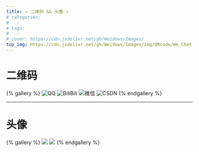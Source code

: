 ```yaml
---
title: ⭐️ 二维码 && 头像 ⭐️
# categories:
#   -
# tags:
#   -
# cover: https://cdn.jsdelivr.net/gh/Weidows/Images/
top_img: https://cdn.jsdelivr.net/gh/Weidows/Images/img/QRcode/We_Chat.jpeg
---
```


<!--
 * @Author: Weidows
 * @Date: 2020-08-25 19:14:35
 * @LastEditors: Weidows
 * @LastEditTime: 2020-10-28 19:52:00
 * @FilePath: \Weidowsd:\Game\Demo\Github\Blog\source\tags\gallery_data\个人\QRcode.md
-->

# 二维码

{% gallery %}
![QQ](https://cdn.jsdelivr.net/gh/Weidows/Images/img/QRcode/QQ.jpeg)
![BiliBili](https://cdn.jsdelivr.net/gh/Weidows/Images/img/QRcode/Bilibili.jpeg)
![微信](https://cdn.jsdelivr.net/gh/Weidows/Images/img/QRcode/We_Chat.jpeg)
![CSDN](https://cdn.jsdelivr.net/gh/Weidows/Images/img/QRcode/CSDN.jpeg)
{% endgallery %}

---

# 头像

{% gallery %}
![](https://cdn.jsdelivr.net/gh/Weidows/Images/img/Avatar/timg.jpg)
![](https://cdn.jsdelivr.net/gh/Weidows/Images/img/Avatar/avatar.jpg)
{% endgallery %}
